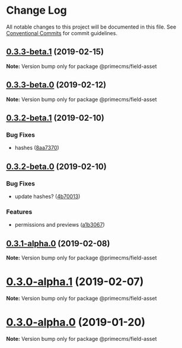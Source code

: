 # Change Log

All notable changes to this project will be documented in this file.
See [Conventional Commits](https://conventionalcommits.org) for commit guidelines.

## [0.3.3-beta.1](https://github.com/birkir/prime/tree/master/packages/prime-field-asset/compare/v0.3.3-beta.0...v0.3.3-beta.1) (2019-02-15)

**Note:** Version bump only for package @primecms/field-asset

## [0.3.3-beta.0](https://github.com/birkir/prime/tree/master/packages/prime-field-asset/compare/v0.3.2-beta.9...v0.3.3-beta.0) (2019-02-12)

**Note:** Version bump only for package @primecms/field-asset

## [0.3.2-beta.1](https://github.com/birkir/prime/tree/master/packages/prime-field-asset/compare/v0.3.2-beta.0...v0.3.2-beta.1) (2019-02-10)

### Bug Fixes

- hashes ([8aa7370](https://github.com/birkir/prime/tree/master/packages/prime-field-asset/commit/8aa7370))

## [0.3.2-beta.0](https://github.com/birkir/prime/tree/master/packages/prime-field-asset/compare/v0.3.1-alpha.0...v0.3.2-beta.0) (2019-02-10)

### Bug Fixes

- update hashes? ([4b70013](https://github.com/birkir/prime/tree/master/packages/prime-field-asset/commit/4b70013))

### Features

- permissions and previews ([a1b3067](https://github.com/birkir/prime/tree/master/packages/prime-field-asset/commit/a1b3067))

## [0.3.1-alpha.0](https://github.com/birkir/prime/tree/master/packages/prime-field-asset/compare/v0.3.0-alpha.5...v0.3.1-alpha.0) (2019-02-08)

**Note:** Version bump only for package @primecms/field-asset

# [0.3.0-alpha.1](https://github.com/birkir/prime/tree/master/packages/prime-field-asset/compare/v0.3.0-alpha.0...v0.3.0-alpha.1) (2019-02-07)

**Note:** Version bump only for package @primecms/field-asset

# [0.3.0-alpha.0](https://github.com/birkir/prime/tree/master/packages/prime-field-asset/compare/v0.2.21...v0.3.0-alpha.0) (2019-01-20)

**Note:** Version bump only for package @primecms/field-asset
